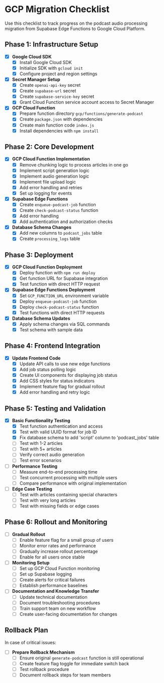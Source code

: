 # GCP Migration Checklist

Use this checklist to track progress on the podcast audio processing migration from Supabase Edge Functions to Google Cloud Platform.

## Phase 1: Infrastructure Setup

- [x] **Google Cloud SDK**
  - [x] Install Google Cloud SDK
  - [x] Initialize SDK with `gcloud init`
  - [x] Configure project and region settings

- [x] **Secret Manager Setup**
  - [x] Create `openai-api-key` secret
  - [x] Create `supabase-url` secret
  - [x] Create `supabase-service-key` secret
  - [x] Grant Cloud Function service account access to Secret Manager

- [x] **GCP Cloud Function**
  - [x] Prepare function directory `gcp/functions/generate-podcast`
  - [x] Create `package.json` with dependencies
  - [x] Create main function code `index.js`
  - [x] Install dependencies with `npm install`

## Phase 2: Core Development

- [x] **GCP Cloud Function Implementation**
  - [x] Remove chunking logic to process articles in one go
  - [x] Implement script generation logic
  - [x] Implement audio generation logic
  - [x] Implement file upload logic
  - [x] Add error handling and retries
  - [x] Set up logging for events

- [x] **Supabase Edge Functions**
  - [x] Create `enqueue-podcast-job` function
  - [x] Create `check-podcast-status` function
  - [x] Add error handling
  - [x] Add authentication and authorization checks

- [x] **Database Schema Changes**
  - [x] Add new columns to `podcast_jobs` table
  - [x] Create `processing_logs` table

## Phase 3: Deployment

- [x] **GCP Cloud Function Deployment**
  - [x] Deploy function with `npm run deploy`
  - [x] Get function URL for Supabase integration
  - [x] Test function with direct HTTP request

- [x] **Supabase Edge Functions Deployment**
  - [x] Set `GCP_FUNCTION_URL` environment variable
  - [x] Deploy `enqueue-podcast-job` function
  - [x] Deploy `check-podcast-status` function
  - [x] Test functions with direct HTTP requests

- [x] **Database Schema Updates**
  - [x] Apply schema changes via SQL commands
  - [x] Test schema with sample data

## Phase 4: Frontend Integration

- [x] **Update Frontend Code**
  - [x] Update API calls to use new edge functions
  - [x] Add job status polling logic
  - [x] Create UI components for displaying job status
  - [x] Add CSS styles for status indicators
  - [x] Implement feature flag for gradual rollout
  - [x] Add error handling and retry logic

## Phase 5: Testing and Validation

- [x] **Basic Functionality Testing**
  - [x] Test function authentication and access
  - [x] Test with valid UUID format for job ID
  - [x] Fix database schema to add 'script' column to 'podcast_jobs' table
  - [ ] Test with 1-2 articles
  - [ ] Test with 5+ articles
  - [ ] Verify correct audio generation
  - [ ] Test error scenarios

- [ ] **Performance Testing**
  - [ ] Measure end-to-end processing time
  - [ ] Test concurrent processing with multiple users
  - [ ] Compare performance with original implementation

- [ ] **Edge Case Testing**
  - [ ] Test with articles containing special characters
  - [ ] Test with very long articles
  - [ ] Test with missing fields or edge cases

## Phase 6: Rollout and Monitoring

- [ ] **Gradual Rollout**
  - [ ] Enable feature flag for a small group of users
  - [ ] Monitor error rates and performance
  - [ ] Gradually increase rollout percentage
  - [ ] Enable for all users once stable

- [ ] **Monitoring Setup**
  - [ ] Set up GCP Cloud Function monitoring
  - [ ] Set up Supabase logging
  - [ ] Create alerts for critical failures
  - [ ] Establish performance baselines

- [ ] **Documentation and Knowledge Transfer**
  - [ ] Update technical documentation
  - [ ] Document troubleshooting procedures
  - [ ] Train support team on new workflow
  - [ ] Create user-facing documentation for changes

## Rollback Plan

In case of critical issues:

- [ ] **Prepare Rollback Mechanism**
  - [ ] Ensure original `generate-podcast` function is still operational
  - [ ] Create feature flag toggle for immediate switch back
  - [ ] Test rollback procedure
  - [ ] Document rollback steps for team members 